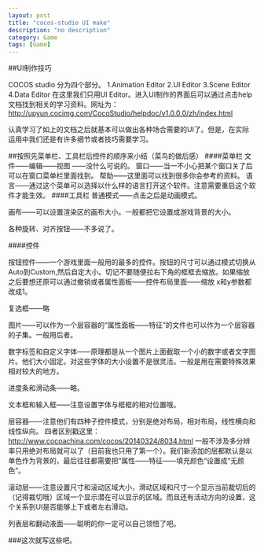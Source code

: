 ```yaml
---
layout: post
title: "cocos-studio UI make"
description: "no description"
category: Game
tags: [Game]
---
```


##UI制作技巧

COCOS studio 分为四个部分。
1.Animation Editor 
2.UI Editor 
3.Scene Editor 
4.Data Editor 
在这里我们只用UI Editor。进入UI制作的界面后可以通过点击help文档找到相关的学习资料。网址为：http://upyun.cocimg.com/CocoStudio/helpdoc/v1.0.0.0/zh/index.html

认真学习了如上的文档之后就基本可以做出各种场合需要的UI了。但是，在实际运用中我们还是有许多细节或者技巧需要学习。

##按照先菜单栏、工具栏后控件的顺序来小结（菜鸟的做后感）
####菜单栏
文件——编辑——视图 ——没什么可说的。
窗口——当一不小心把某个窗口关了后可以在窗口菜单栏里面找到。
帮助——这里面可以找到很多你会参考的资料。
语言——通过这个菜单可以选择以什么样的语言打开这个软件。注意需要重启这个软件才能生效。
####工具栏
普通模式——点击之后是动画模式。

画布——可以设置渲染区的画布大小。一般都把它设置成游戏背景的大小。

各种旋转、对齐按钮——不多说了。


####控件

按钮控件——一个游戏里面一般用的最多的控件。按钮的尺寸可以通过模式切换从Auto到Custom,然后自定大小。切记不要随便拉右下角的框框去缩放。如果缩放之后要想还原可以通过撤销或者属性面板——控件布局里面——缩放 x和y参数都改成1。

复选框——略

图片——可以作为一个层容器的“属性面板——特征”的文件也可以作为一个层容器的子集。一般用后者。

数字标签和自定义字体——原理都是从一个图片上面截取一个小的数字或者文字图片。他们大小固定。对这些字体的大小设置不是很灵活。一般是用在需要特殊效果相对较大的地方。

进度条和滑动条——略。

文本框和输入框——注意设置字体与框框的相对位置哦。

层容器——注意他们有四种子控件模式，分别是绝对布局，相对布局，线性横向和线性纵向。
四者区别戳这里：http://www.cocoachina.com/cocos/20140324/8034.html 一般不涉及多分辨率只用绝对布局就可以了（目前我也只用了第一个）。我们新添加的层都默认是以单色作为背景的，最后往往都需要把“属性——特征——填充颜色“设置成“无颜色”。

滚动层——注意设置尺寸和滚动区域大小，滑动区域和尺寸一个显示当前裁切后的（记得裁切哦）区域一个显示潜在可以显示的区域。而且还有活动方向的设置，这个关系到UI是否能够上下或者左右滑动。

列表层和翻动液面——聪明的你一定可以自己领悟了吧。

###这次就写这些吧。


